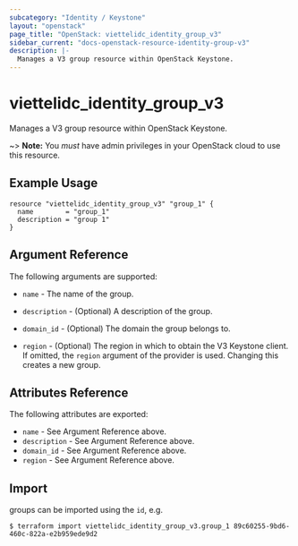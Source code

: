 ```yaml
---
subcategory: "Identity / Keystone"
layout: "openstack"
page_title: "OpenStack: viettelidc_identity_group_v3"
sidebar_current: "docs-openstack-resource-identity-group-v3"
description: |-
  Manages a V3 group resource within OpenStack Keystone.
---
```


# viettelidc\_identity\_group\_v3

Manages a V3 group resource within OpenStack Keystone.

~> **Note:** You _must_ have admin privileges in your OpenStack cloud to use
this resource.

## Example Usage

```hcl
resource "viettelidc_identity_group_v3" "group_1" {
  name        = "group_1"
  description = "group 1"
}
```

## Argument Reference

The following arguments are supported:

* `name` - The name of the group.

* `description` - (Optional) A description of the group.

* `domain_id` - (Optional) The domain the group belongs to.

* `region` - (Optional) The region in which to obtain the V3 Keystone client.
    If omitted, the `region` argument of the provider is used. Changing this
    creates a new group.

## Attributes Reference

The following attributes are exported:

* `name` - See Argument Reference above.
* `description` - See Argument Reference above.
* `domain_id` - See Argument Reference above.
* `region` - See Argument Reference above.

## Import

groups can be imported using the `id`, e.g.

```
$ terraform import viettelidc_identity_group_v3.group_1 89c60255-9bd6-460c-822a-e2b959ede9d2
```
